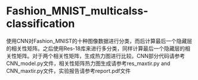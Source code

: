 # Fashion_MNIST_multicalss-classification
使用CNN对Fashion_MNIST的十种图像数据进行分类，而后计算最后一个隐藏层的相关性矩阵。之后使用Res-18库来进行多分类，同样计算最后一个隐藏层的相关性矩阵。对于两个相关性矩阵，生成热力图进行比较。CNN部分代码请参考CNN_model.py文件，相关性矩阵热力图生成请参考res_maxtir.py and CNN_maxtir.py文件，实验报告请参考report.pdf文件
